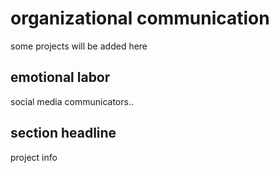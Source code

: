 # organizational communication
some projects will be added here

## emotional labor
social media communicators..

## section headline
project info
